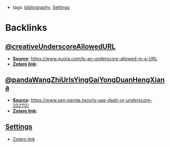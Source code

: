 - tags: [bibliography](<bibliography.md>), [Settings](<Settings.md>)

# Backlinks
## [@creativeUnderscoreAllowedURL](<@creativeUnderscoreAllowedURL.md>)
- **[Source](<Source.md>):** https://www.quora.com/Is-an-underscore-allowed-in-a-URL
- **[Zotero link](<Zotero link.md>):**

## [@pandaWangZhiUrlsYingGaiYongDuanHengXiana](<@pandaWangZhiUrlsYingGaiYongDuanHengXiana.md>)
- **[Source](<Source.md>):** https://www.seo-panda.tw/urls-use-dash-or-underscore-202112/
- **[Zotero link](<Zotero link.md>):**

## [Settings](<Settings.md>)
- [Zotero link](<Zotero link.md>)

